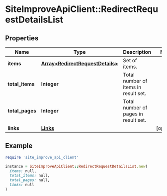 # SiteImproveApiClient::RedirectRequestDetailsList

## Properties

| Name | Type | Description | Notes |
| ---- | ---- | ----------- | ----- |
| **items** | [**Array&lt;RedirectRequestDetails&gt;**](RedirectRequestDetails.md) | Set of items. |  |
| **total_items** | **Integer** | Total number of items in result set. |  |
| **total_pages** | **Integer** | Total number of pages in result set. |  |
| **links** | [**Links**](Links.md) |  | [optional] |

## Example

```ruby
require 'site_improve_api_client'

instance = SiteImproveApiClient::RedirectRequestDetailsList.new(
  items: null,
  total_items: null,
  total_pages: null,
  links: null
)
```

